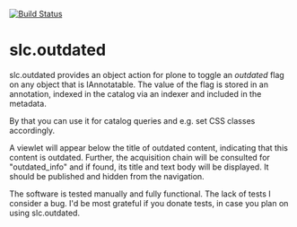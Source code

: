 [![Build Status](https://github.com/collective/slc.outdated/workflows/tests/badge.svg)](https://github.com/collective/slc.outdated/actions?query=workflow%3Atests)

slc.outdated
============

slc.outdated provides an object action for plone to toggle an
*outdated* flag on any object that is IAnnotatable. The value of the
flag is stored in an annotation, indexed in the catalog via an indexer
and included in the metadata.

By that you can use it for catalog queries and e.g. set CSS classes
accordingly.

A viewlet will appear below the title of outdated content, indicating
that this content is outdated. Further, the acquisition chain will be
consulted for "outdated_info" and if found, its title and text body
will be displayed. It should be published and hidden from the
navigation.

The software is tested manually and fully functional. The lack of
tests I consider a bug. I'd be most grateful if you donate tests, in
case you plan on using slc.outdated.
